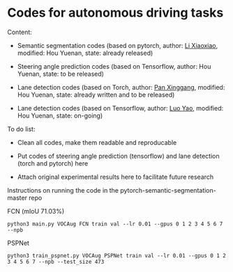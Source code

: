 # Codes for autonomous driving tasks

Content:

- Semantic segmentation codes (based on pytorch, author: [Li Xiaoxiao](https://scholar.google.com.hk/citations?user=udZam0oAAAAJ&hl=zh-CN), modified: Hou Yuenan, state: already released)

- Steering angle prediction codes (based on Tensorflow, author: Hou Yuenan, state: to be released)

- Lane detection codes (based on Torch, author: [Pan Xinggang](https://github.com/XingangPan), modified: Hou Yuenan, state: already written and to be released)

- Lane detection codes (based on Tensorflow, author: [Luo Yao](https://github.com/MaybeShewill-CV), modified: Hou Yuenan, state: on-going)


To do list:

- Clean all codes, make them readable and reproducable

- Put codes of steering angle prediction (tensorflow) and lane detection (torch and pytorch) here

- Attach original experimental results here to facilitate future research


Instructions on running the code in the pytorch-semantic-segmentation-master repo

FCN (mIoU 71.03%)
```{r, engine='bash', count_lines}
python3 main.py VOCAug FCN train val --lr 0.01 --gpus 0 1 2 3 4 5 6 7 --npb
```

PSPNet
```{r, engine='bash', count_lines}
python3 train_pspnet.py VOCAug PSPNet train val --lr 0.01 --gpus 0 1 2 3 4 5 6 7 --npb --test_size 473
```
